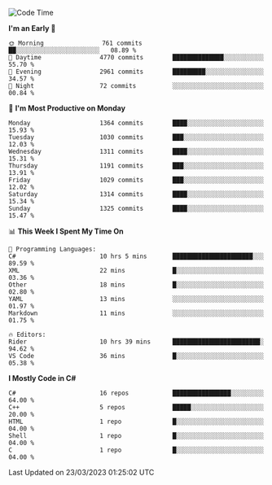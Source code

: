 <!--START_SECTION:waka-->
![Code Time](http://img.shields.io/badge/Code%20Time-1%2C000%20hrs%209%20mins-blue)

**I'm an Early 🐤** 

```text
🌞 Morning                761 commits         ██░░░░░░░░░░░░░░░░░░░░░░░   08.89 % 
🌆 Daytime                4770 commits        ██████████████░░░░░░░░░░░   55.70 % 
🌃 Evening                2961 commits        █████████░░░░░░░░░░░░░░░░   34.57 % 
🌙 Night                  72 commits          ░░░░░░░░░░░░░░░░░░░░░░░░░   00.84 % 
```
📅 **I'm Most Productive on Monday** 

```text
Monday                   1364 commits        ████░░░░░░░░░░░░░░░░░░░░░   15.93 % 
Tuesday                  1030 commits        ███░░░░░░░░░░░░░░░░░░░░░░   12.03 % 
Wednesday                1311 commits        ████░░░░░░░░░░░░░░░░░░░░░   15.31 % 
Thursday                 1191 commits        ███░░░░░░░░░░░░░░░░░░░░░░   13.91 % 
Friday                   1029 commits        ███░░░░░░░░░░░░░░░░░░░░░░   12.02 % 
Saturday                 1314 commits        ████░░░░░░░░░░░░░░░░░░░░░   15.34 % 
Sunday                   1325 commits        ████░░░░░░░░░░░░░░░░░░░░░   15.47 % 
```


📊 **This Week I Spent My Time On** 

```text
💬 Programming Languages: 
C#                       10 hrs 5 mins       ██████████████████████░░░   89.59 % 
XML                      22 mins             █░░░░░░░░░░░░░░░░░░░░░░░░   03.36 % 
Other                    18 mins             █░░░░░░░░░░░░░░░░░░░░░░░░   02.80 % 
YAML                     13 mins             ░░░░░░░░░░░░░░░░░░░░░░░░░   01.97 % 
Markdown                 11 mins             ░░░░░░░░░░░░░░░░░░░░░░░░░   01.75 % 

🔥 Editors: 
Rider                    10 hrs 39 mins      ████████████████████████░   94.62 % 
VS Code                  36 mins             █░░░░░░░░░░░░░░░░░░░░░░░░   05.38 % 
```

**I Mostly Code in C#** 

```text
C#                       16 repos            ████████████████░░░░░░░░░   64.00 % 
C++                      5 repos             █████░░░░░░░░░░░░░░░░░░░░   20.00 % 
HTML                     1 repo              █░░░░░░░░░░░░░░░░░░░░░░░░   04.00 % 
Shell                    1 repo              █░░░░░░░░░░░░░░░░░░░░░░░░   04.00 % 
C                        1 repo              █░░░░░░░░░░░░░░░░░░░░░░░░   04.00 % 
```




 Last Updated on 23/03/2023 01:25:02 UTC
<!--END_SECTION:waka-->
